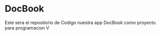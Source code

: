 # DocBook

Este sera el repositorio de Codigo nuestra app DocBook como proyecto para programacion V
